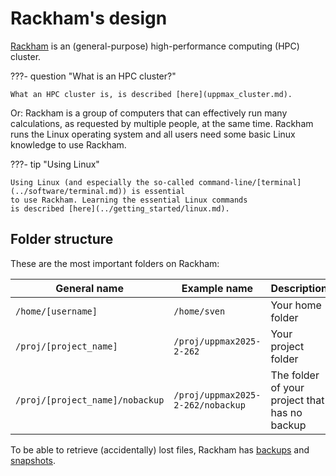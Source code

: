 # Rackham's design

[Rackham](rackham.md) is an (general-purpose) high-performance computing (HPC) cluster.

???- question "What is an HPC cluster?"

    What an HPC cluster is, is described [here](uppmax_cluster.md).

Or: Rackham is a group of computers that can effectively run many calculations,
as requested by multiple people, at the same time.
Rackham runs the Linux operating system and all users need some
basic Linux knowledge to use Rackham.

???- tip "Using Linux"

    Using Linux (and especially the so-called command-line/[terminal](../software/terminal.md)) is essential
    to use Rackham. Learning the essential Linux commands
    is described [here](../getting_started/linux.md).

## Folder structure

These are the most important folders on Rackham:

General name                   |Example name                     |Description                                  |Purpose
-------------------------------|---------------------------------|---------------------------------------------|---------------------------------------
`/home/[username]`             |`/home/sven`                     |Your home folder                             |Small/general/personal things
`/proj/[project_name]`         |`/proj/uppmax2025-2-262`         |Your project folder                          |Work on your project here
`/proj/[project_name]/nobackup`|`/proj/uppmax2025-2-262/nobackup`|The folder of your project that has no backup|Folder for intermediate/temporary files

To be able to retrieve (accidentally) lost files,
Rackham has [backups](backup.md) and [snapshots](snapshot.md).
